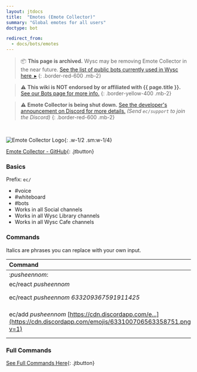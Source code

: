 ```yaml
---
layout: jtdocs
title:  "Emotes (Emote Collector)"
summary: "Global emotes for all users"
doctype: bot

redirect_from:
  - docs/bots/emotes
---
```


> 📦 **This page is archived.** Wysc may be removing Emote Collector in the near future. [See the list of public bots currently used in Wysc here&ensp;&#9656;](/docs/bots)
{: .border-red-600 .mb-2}

> ⚠️ **This wiki is NOT endorsed by or affiliated with {{ page.title }}.** [See our Bots page for more info.](/docs/bots)
{: .border-yellow-400 .mb-2}

> ⚠️ **Emote Collector is being shut down.** [See the developer's announcement on Discord for more details.](https://discord.com/channels/410627685589450752/412008459253579777/787125939309510666) *(Send `ec/support` to join the Discord)*
{: .border-red-600 .mb-2}

<br />

![Emote Collector Logo](https://avatars3.githubusercontent.com/u/64573773){: .w-1/2 .sm:w-1/4}

[Emote Collector - GitHub](https://github.com/EmoteBot/EmoteCollector){: .jtbutton}

### Basics

Prefix: `ec/`

* \#voice
* \#whiteboard
* \#bots
* Works in all Social channels
* Works in all Wysc Library channels
* Works in all Wysc Cafe channels

### Commands

Italics are phrases you can replace with your own input.

| Command | Description |
| :--- | :--- |
| :_pusheennom_: | Sends _pusheennom_ emote in chat |
| ec/react _pusheennom_ | Reacts to most recent message with _pusheennom_ |
| ec/react _pusheennom 633209367591911425_ | Reacts to message by ID with _pusheennom_ \([How to get message ID?](https://support.discordapp.com/hc/en-us/articles/206346498-Where-can-I-find-my-User-Server-Message-ID-)\) |
| ec/add _pusheennom_ [https://cdn.discordapp.com/e...](https://cdn.discordapp.com/emojis/633100706563358751.png?v=1) | Add new _pusheennom_ emoji with image link [https://cdn.discordapp.com/e...](https://cdn.discordapp.com/emojis/633100706563358751.png?v=1) |



### Full Commands

[See Full Commands Here](https://github.com/EmoteBot/EmoteCollector){: .jtbutton}
